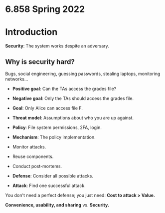# 6.858 Spring 2022 

# Introduction

**Security**: The system works despite an adversary.

## Why is security hard?

Bugs, social engineering, guessing passwords, stealing laptops, monitoring networks...

- **Positive goal**: Can the TAs access the grades file?
- **Negative goal**: Only the TAs should access the grades file.

- **Goal**: Only Alice can access file F.
- **Threat model**: Assumptions about who you are up against.
- **Policy**: File system permissions, 2FA, login.
- **Mechanism**: The policy implementation.

- Monitor attacks.
- Reuse components.
- Conduct post-mortems.

- **Defense**: Consider all possible attacks.
- **Attack**: Find one successful attack.

You don't need a perfect defense; you just need: **Cost to attack > Value.**

**Convenience, usability, and sharing** vs. **Security.**

